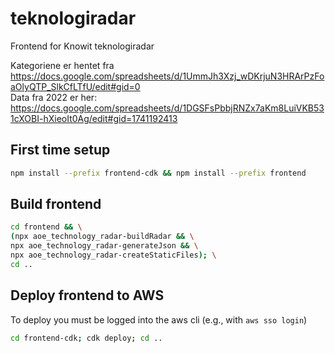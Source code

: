 # teknologiradar
Frontend for Knowit teknologiradar

Kategoriene er hentet fra https://docs.google.com/spreadsheets/d/1UmmJh3Xzj_wDKrjuN3HRArPzFoaOlyQTP_SlkCfLTfU/edit#gid=0  
Data fra 2022 er her: https://docs.google.com/spreadsheets/d/1DGSFsPbbjRNZx7aKm8LuiVKB531cXOBI-hXieoIt0Ag/edit#gid=1741192413

## First time setup

```bash
npm install --prefix frontend-cdk && npm install --prefix frontend
```

## Build frontend

```bash
cd frontend && \
(npx aoe_technology_radar-buildRadar && \
npx aoe_technology_radar-generateJson && \
npx aoe_technology_radar-createStaticFiles); \
cd ..
```

## Deploy frontend to AWS

To deploy you must be logged into the aws cli (e.g., with `aws sso login`)

```bash
cd frontend-cdk; cdk deploy; cd ..
```